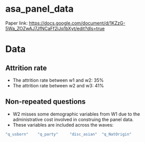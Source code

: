 # asa_panel_data

Paper link: https://docs.google.com/document/d/1KZzG-5Wa_ZOZwAJ7JfNCaFf2iJq1bXyt/edit?dls=true

# Data 

## Attrition rate 

* The attrition rate between w1 and w2: 35%
* The attrition rate between w2 and w3: 41%

## Non-repeated questions

* W2 misses some demographic variables from W1 due to the administrative cost involved in construing the panel data.
* These variables are included across the waves:

```r
"q_usborn"    "q_party"     "disc_asian"  "q_NatOrigin"
```